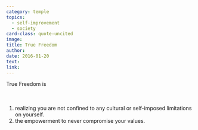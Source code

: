 ```yaml
---
category: temple
topics:
  - self-improvement
  - society
card-class: quote-uncited
image:
title: True Freedom
author:
date: 2016-01-20
text:
link:
---
```

True Freedom is
<br>
<br>
<br>
1. realizing you are not confined to any cultural or self-imposed limitations on yourself.
2. the empowerment to never compromise your values.
